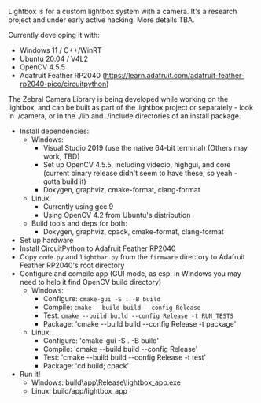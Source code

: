 Lightbox is for a custom lightbox system with a camera.
It's a research project and under early active hacking.
More details TBA.

Currently developing it with:
- Windows 11 / C++/WinRT
- Ubuntu 20.04 / V4L2
- OpenCV 4.5.5
- Adafruit Feather RP2040 (https://learn.adafruit.com/adafruit-feather-rp2040-pico/circuitpython)

The Zebral Camera Library is being developed while working on the lightbox,
and can be built as part of the lightbox project or separately - look in
./camera, or in the ./lib and ./include directories of an install package.

- Install dependencies:
  - Windows:
    - Visual Studio 2019 (use the native 64-bit terminal)  (Others may work, TBD)
    - Set up OpenCV 4.5.5, including videoio, highgui, and core 
      (current binary release didn't seem to have these, so yeah - gotta build it)
    - Doxygen, graphviz, cmake-format, clang-format
  - Linux:
    - Currently using gcc 9
    - Using OpenCV 4.2 from Ubuntu's distribution
  - Build tools and deps for both:
    - Doxygen, graphviz, cpack, cmake-format, clang-format
- Set up hardware
- Install CircuitPython to Adafruit Feather RP2040
- Copy `code.py` and `lightbar.py` from the `firmware` directory to Adafruit Feather RP2040's root directory
- Configure and compile app (GUI mode, as esp. in Windows you may need to help it find OpenCV build directory)
  - Windows:
    - Configure: `cmake-gui -S . -B build`
    - Compile:   `cmake --build build --config Release`
    - Test:      `cmake --build build --config Release -t RUN_TESTS`
    - Package:   'cmake --build build --config Release -t package'
  - Linux: 
    - Configure: 'cmake-gui -S . -B build'
    - Compile:   'cmake --build build --config Release'
    - Test:      'cmake --build build --config Release -t test'
    - Package:   'cd build; cpack'
- Run it!
  - Windows: build\app\Release\lightbox_app.exe
  - Linux: build/app/lightbox_app
